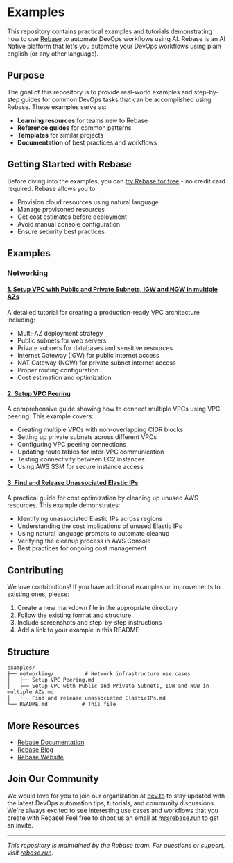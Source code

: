 # Examples 

This repository contains practical examples and tutorials demonstrating how to use [Rebase](https://rebase.run) to automate DevOps workflows using AI. Rebase is an AI Native platform that let's you automate your DevOps workflows using plain english (or any other language).

## Purpose

The goal of this repository is to provide real-world examples and step-by-step guides for common DevOps tasks that can be accomplished using Rebase. These examples serve as:

- **Learning resources** for teams new to Rebase
- **Reference guides** for common patterns
- **Templates** for similar projects
- **Documentation** of best practices and workflows

## Getting Started with Rebase

Before diving into the examples, you can [try Rebase for free](https://rebase.run) - no credit card required. Rebase allows you to:

- Provision cloud resources using natural language
- Manage provisoned resources
- Get cost estimates before deployment
- Avoid manual console configuration
- Ensure security best practices

## Examples

### Networking

#### [1. Setup VPC with Public and Private Subnets, IGW and NGW in multiple AZs](./networking/Setup%20VPC%20with%20Public%20and%20Private%20Subnets%2C%20IGW%20and%20NGW%20in%20multiple%20AZs.md)
A detailed tutorial for creating a production-ready VPC architecture including:
- Multi-AZ deployment strategy
- Public subnets for web servers
- Private subnets for databases and sensitive resources
- Internet Gateway (IGW) for public internet access
- NAT Gateway (NGW) for private subnet internet access
- Proper routing configuration
- Cost estimation and optimization

#### [2. Setup VPC Peering](./networking/Setup%20VPC%20Peering.md)
A comprehensive guide showing how to connect multiple VPCs using VPC peering. This example covers:
- Creating multiple VPCs with non-overlapping CIDR blocks
- Setting up private subnets across different VPCs
- Configuring VPC peering connections
- Updating route tables for inter-VPC communication
- Testing connectivity between EC2 instances
- Using AWS SSM for secure instance access

#### [3. Find and Release Unassociated Elastic IPs](./networking/Find%20and%20release%20unassociated%20ElasticIPs.md)
A practical guide for cost optimization by cleaning up unused AWS resources. This example demonstrates:
- Identifying unassociated Elastic IPs across regions
- Understanding the cost implications of unused Elastic IPs
- Using natural language prompts to automate cleanup
- Verifying the cleanup process in AWS Console
- Best practices for ongoing cost management

## Contributing

We love contributions! If you have additional examples or improvements to existing ones, please:

1. Create a new markdown file in the appropriate directory
2. Follow the existing format and structure
3. Include screenshots and step-by-step instructions
4. Add a link to your example in this README

## Structure

```
examples/
├── networking/          # Network infrastructure use cases
│   ├── Setup VPC Peering.md
│   ├── Setup VPC with Public and Private Subnets, IGW and NGW in multiple AZs.md
│   └── Find and release unassociated ElasticIPs.md
└── README.md           # This file
```

## More Resources

- [Rebase Documentation](https://docs.rebase.run)
- [Rebase Blog](https://blog.rebase.run)
- [Rebase Website](https://rebase.run/)

## Join Our Community

We would love for you to join our organization at [dev.to](https://dev.to/rebase-ai/) to stay updated with the latest DevOps automation tips, tutorials, and community discussions. We're always excited to see interesting use cases and workflows that you create with Rebase! Feel free to shoot us an email at m@rebase.run to get an invite.

---

*This repository is maintained by the Rebase team. For questions or support, visit [rebase.run](https://rebase.run).* 